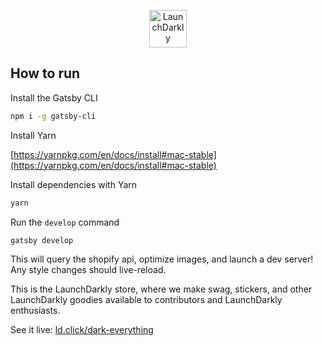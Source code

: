 
<p align="center">
  <a href="https://laucnhdarkly.com">
    <img alt="LaunchDarkly" src="https://launchdarkly.com/features/feature-flags/img/favicon-dark.ico" width="60" />
  </a>
</p>


## How to run

Install the Gatsby CLI

```bash
npm i -g gatsby-cli
```

Install Yarn

[https://yarnpkg.com/en/docs/install#mac-stable](https://yarnpkg.com/en/docs/install#mac-stable)

Install dependencies with Yarn

```bash
yarn
```

Run the `develop` command

```bash
gatsby develop
```

This will query the shopify api, optimize images, and launch a dev server!
Any style changes should live-reload.


This is the LaunchDarkly store, where we make swag, stickers, and other LaunchDarkly goodies available to contributors and LaunchDarkly enthusiasts. 

See it live: [ld.click/dark-everything](https://ld.click/dark-everything)


